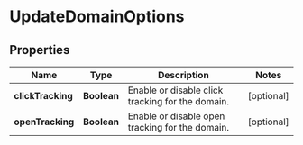 

# UpdateDomainOptions


## Properties

| Name | Type | Description | Notes |
|------------ | ------------- | ------------- | -------------|
|**clickTracking** | **Boolean** | Enable or disable click tracking for the domain. |  [optional] |
|**openTracking** | **Boolean** | Enable or disable open tracking for the domain. |  [optional] |




